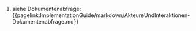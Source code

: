 1. siehe Dokumentenabfrage: {{pagelink:ImplementationGuide/markdown/AkteureUndInteraktionen-Dokumentenabfrage.md}}


